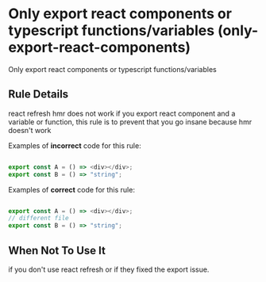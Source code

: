 # Only export react components or typescript functions/variables (only-export-react-components)

Only export react components or typescript functions/variables

## Rule Details

react refresh hmr does not work if you export react component and a variable or function, this rule is to prevent that you go insane because hmr doesn't work

Examples of **incorrect** code for this rule:

```js

export const A = () => <div></div>;
export const B = () => "string";

```

Examples of **correct** code for this rule:

```js

export const A = () => <div></div>;
// different file
export const B = () => "string";

```


## When Not To Use It

if you don't use react refresh or if they fixed the export issue.


